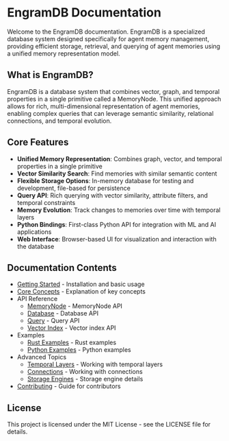 # EngramDB Documentation

Welcome to the EngramDB documentation. EngramDB is a specialized database system designed specifically for agent memory management, providing efficient storage, retrieval, and querying of agent memories using a unified memory representation model.

## What is EngramDB?

EngramDB is a database system that combines vector, graph, and temporal properties in a single primitive called a MemoryNode. This unified approach allows for rich, multi-dimensional representation of agent memories, enabling complex queries that can leverage semantic similarity, relational connections, and temporal evolution.

## Core Features

- **Unified Memory Representation**: Combines graph, vector, and temporal properties in a single primitive
- **Vector Similarity Search**: Find memories with similar semantic content
- **Flexible Storage Options**: In-memory database for testing and development, file-based for persistence
- **Query API**: Rich querying with vector similarity, attribute filters, and temporal constraints
- **Memory Evolution**: Track changes to memories over time with temporal layers
- **Python Bindings**: First-class Python API for integration with ML and AI applications
- **Web Interface**: Browser-based UI for visualization and interaction with the database

## Documentation Contents

- [Getting Started](getting-started.md) - Installation and basic usage
- [Core Concepts](core-concepts.md) - Explanation of key concepts
- API Reference
  - [MemoryNode](api-reference/memory-node.md) - MemoryNode API
  - [Database](api-reference/database.md) - Database API
  - [Query](api-reference/query.md) - Query API
  - [Vector Index](api-reference/vector-index.md) - Vector index API
- Examples
  - [Rust Examples](examples/rust-examples.md) - Rust examples
  - [Python Examples](examples/python-examples.md) - Python examples
- Advanced Topics
  - [Temporal Layers](advanced-topics/temporal-layers.md) - Working with temporal layers
  - [Connections](advanced-topics/connections.md) - Working with connections
  - [Storage Engines](advanced-topics/storage-engines.md) - Storage engine details
- [Contributing](contributing.md) - Guide for contributors

## License

This project is licensed under the MIT License - see the LICENSE file for details.
